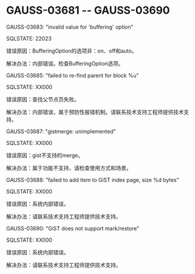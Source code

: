 # GAUSS-03681 -- GAUSS-03690

GAUSS-03683: "invalid value for 'buffering' option"

SQLSTATE: 22023

错误原因：BufferingOption的选项非：on、off和auto。

解决办法：内部错误。检查BufferingOption选项。

GAUSS-03685: "failed to re-find parent for block %u"

SQLSTATE: XX000

错误原因：查找父节点页失败。

解决办法：内部错误，属于预防性报错机制。请联系技术支持工程师提供技术支持。

GAUSS-03687: "gistmerge: unimplemented"

SQLSTATE: XX000

错误原因：gist不支持的merge。

解决办法：属于功能不支持，请检查使用方式和场景。

GAUSS-03688: "failed to add item to GiST index page, size %d bytes"

SQLSTATE: XX000

错误原因：系统内部错误。

解决办法：请联系技术支持工程师提供技术支持。

GAUSS-03690: "GiST does not support mark/restore"

SQLSTATE: XX000

错误原因：系统内部错误。

解决办法：请联系技术支持工程师提供技术支持。

